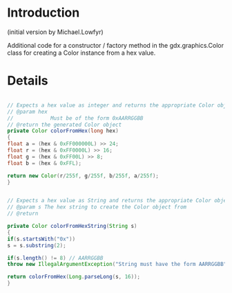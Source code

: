 # Introduction #
(initial version by Michael.Lowfyr)

Additional code for a constructor / factory method in the gdx.graphics.Color class for creating a Color instance from a hex value.

# Details #
```java

// Expects a hex value as integer and returns the appropriate Color object.
// @param hex
//            Must be of the form 0xAARRGGBB
// @return the generated Color object
private Color colorFromHex(long hex)
{
float a = (hex & 0xFF000000L) >> 24;
float r = (hex & 0xFF0000L) >> 16;
float g = (hex & 0xFF00L) >> 8;
float b = (hex & 0xFFL);

return new Color(r/255f, g/255f, b/255f, a/255f);
}


// Expects a hex value as String and returns the appropriate Color object
// @param s The hex string to create the Color object from
// @return

private Color colorFromHexString(String s)
{
if(s.startsWith("0x"))
s = s.substring(2);

if(s.length() != 8) // AARRGGBB
throw new IllegalArgumentException("String must have the form AARRGGBB");

return colorFromHex(Long.parseLong(s, 16));
}











```